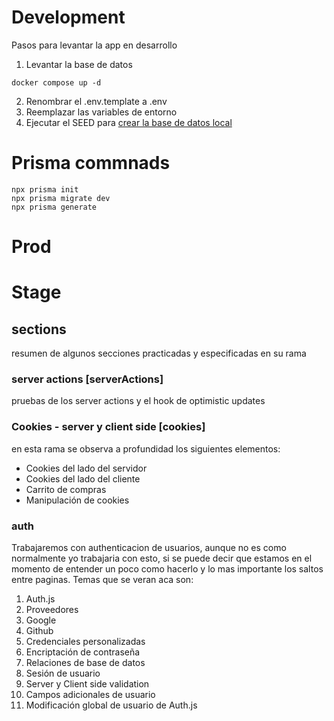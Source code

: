 # Development
Pasos para levantar la app en desarrollo


1. Levantar la base de datos
```
docker compose up -d
```

2. Renombrar el .env.template a .env
3. Reemplazar las variables de entorno
4. Ejecutar el SEED para [crear la base de datos local](localhost:3000/api/seed)


# Prisma commnads
```
npx prisma init
npx prisma migrate dev
npx prisma generate

```



# Prod


# Stage


## sections

resumen de algunos secciones practicadas y especificadas en su rama

### server actions [serverActions]

pruebas de los server actions y el hook de optimistic updates

### Cookies - server y client side [cookies]

en esta rama se observa a profundidad los siguientes elementos:

* Cookies del lado del servidor
* Cookies del lado del cliente
* Carrito de compras
* Manipulación de cookies

### auth

Trabajaremos con authenticacion de usuarios, aunque no es como normalmente yo trabajaria con esto, si se puede decir que estamos en el momento de entender un poco como hacerlo y lo mas importante los saltos entre paginas. Temas que se veran aca son:


1. Auth.js
2. Proveedores
3. Google
4. Github
5. Credenciales personalizadas
6. Encriptación de contraseña
7. Relaciones de base de datos
8. Sesión de usuario
9. Server y Client side validation
10. Campos adicionales de usuario
11. Modificación global de usuario de Auth.js

